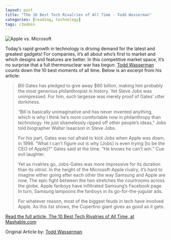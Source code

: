 ```yaml
---
layout: post
title: "The 10 Best Tech Rivalries of All Time - Todd Wasserman"
categories: [reading, technology]
tags: c3admin
---
```

![Apple vs. Microsoft](http://i.imgur.com/dnaOd6El.jpg)

Today’s rapid growth in technology is driving demand for the latest and greatest gadgets! For companies, it’s all about who’s first to market and which designs and features are better. In this competitive market space, it’s no surprise that a full thermonuclear war has begun. [Todd Wasserman](http://mashable.com/author/todd-wasserman/) counts down the 10 best moments of all time. Below is an excerpt from his article:

<blockquote>
	<p>Bill Gates has pledged to give away $60 billion, making him probably the most generous philanthropist in history. Yet Steve Jobs was unimpressed. For him, such largesse was merely proof of Gates’ utter dorkiness.</p>
	<p>“Bill is basically unimaginative and has never invented anything, which is why I think he’s more comfortable now in philanthropy than technology. He just shamelessly ripped off other people’s ideas,” Jobs told biographer Walter Isaacson in Steve Jobs.</p>
	<p>For his part, Gates was not afraid to kick Jobs when Apple was down, in 1998. “What I can’t figure out is why [Jobs] is even trying [to be the CEO of Apple]?” Gates said at the time. “He knows he can’t win.” Cue evil laughter.</p>
	<p>Yet as rivalries go, Jobs-Gates was more impressive for its duration than its vitriol. In the height of the Microsoft-Apple rivalry, it’s hard to imagine either going after each other the way Samsung and Apple are now. The epic fight between the two stretches the courtrooms across the globe. Apple fanboys have infiltrated Samsung’s Facebook page. In turn, Samsung lampoons the fanboys in its go-for-the-jugular ads.</p>
	<p>For whatever reason, most of the biggest feuds in tech have involved Apple. As this list shows, the Cupertino giant gives as good as it gets.</p>
</blockquote>

[Read the full article, The 10 Best Tech Rivalries of All Time, at Mashable.com](http://mashable.com/2012/09/23/tech-rivalries/)

Original Article by: [Todd Wasserman](http://mashable.com/author/todd-wasserman/)
